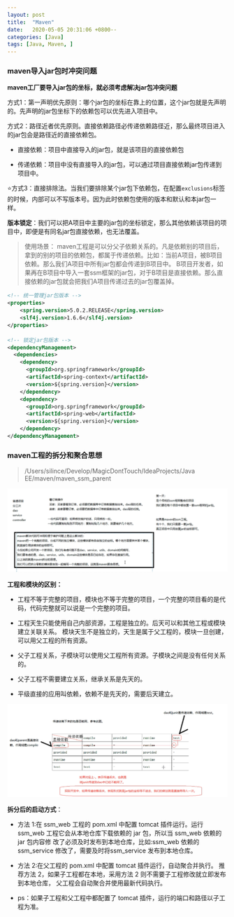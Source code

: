 ```yaml
---
layout: post
title:  "Maven"
date:   2020-05-05 20:31:06 +0800--
categories: [Java]
tags: [Java, Maven, ]  
---
```


### maven导入jar包时冲突问题

**maven工厂要导入jar包的坐标，就必须考虑解决jar包冲突问题**

方式1：第一声明优先原则：哪个jar包的坐标在靠上的位置，这个jar包就是先声明的。先声明的jar包坐标下的依赖包可以优先进入项目中。

方式2：路径近者优先原则。直接依赖路径必传递依赖路径近，那么最终项目进入的jar包会是路径近的直接依赖包。

- 直接依赖：项目中直接导入的jar包，就是该项目的直接依赖包

- 传递依赖：项目中没有直接导入的jar包，可以通过项目直接依赖jar包传递到项目中。

⭐️方式3：直接排除法。当我们要排除某个jar包下依赖包，在配置`exclusions`标签的时候，内部可以不写版本号。因为此时依赖包使用的版本和默认和本jar包一样。



**版本锁定**：我们可以把A项目中主要的jar包的坐标锁定，那么其他依赖该项目的项目中，即便是有同名jar包直接依赖，也无法覆盖。

> 使用场景： maven工程是可以分父子依赖关系的。凡是依赖别的项目后，拿到的别的项目的依赖包，都属于传递依赖。比如：当前A项目，被B项目依赖。那么我们A项目中所有jar包都会传递到B项目中。 B项目开发者，如果再在B项目中导入一套ssm框架的jar包，对于B项目是直接依赖。那么直接依赖的jar包就会把我们A项目传递过去的jar包覆盖掉。

```xml
<!-- 统一管理jar包版本 -->
<properties>
    <spring.version>5.0.2.RELEASE</spring.version>
    <slf4j.version>1.6.6</slf4j.version>
</properties>

<!-- 锁定jar包版本 -->
<dependencyManagement>
  <dependencies>
    <dependency>
      <groupId>org.springframework</groupId>
      <artifactId>spring-context</artifactId>
      <version>${spring.version}</version>
    </dependency>
    <dependency>
      <groupId>org.springframework</groupId>
      <artifactId>spring-web</artifactId>
      <version>${spring.version}</version>
    </dependency>
</dependencyManagement>
```
### maven工程的拆分和聚合思想

> /Users/silince/Develop/MagicDontTouch/IdeaProjects/Java EE/maven/maven_ssm_parent

 ![image-20200505221101948](/assets/imgs/image-20200505221101948.png)

**工程和模块的区别：**

- 工程不等于完整的项目，模块也不等于完整的项目，一个完整的项目看的是代码，代码完整就可以说是一个完整的项目。

- 工程天生只能使用自己内部资源，工程是独立的。后天可以和其他工程或模块建立关联关系。
  模块天生不是独立的，天生是属于父工程的，模块一旦创建，可以用父工程的所有资源。

- 父子工程关系，子模块可以使用父工程所有资源。子模块之间是没有任何关系的。

- 父子工程不需要建立关系，继承关系是先天的。

- 平级直接的应用叫依赖，依赖不是先天的，需要后天建立。

 ![image-20200505221101948](/assets/imgs/image-20200505224614268.png)

**拆分后的启动方式**：

- 方法 1:在 ssm_web 工程的 pom.xml 中配置 tomcat 插件运行。运行 ssm_web 工程它会从本地仓库下载依赖的 jar 包，所以当 ssm_web 依赖的 jar 包内容修 改了必须及时发布到本地仓库，比如:ssm_web 依赖的 ssm_service 修改了，需要及时将ssm_service 发布到本地仓库。

- 方法 2:在父工程的 pom.xml 中配置 tomcat 插件运行，自动聚合并执行。
   推荐方法 2，如果子工程都在本地，采用方法 2 则不需要子工程修改就立即发布到本地仓库， 父工程会自动聚合并使用最新代码执行。

- ps：如果子工程和父工程中都配置了 tomcat 插件，运行的端口和路径以子工程为准。